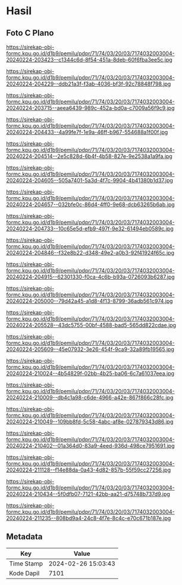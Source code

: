 # Hasil

## Foto C Plano

https://sirekap-obj-formc.kpu.go.id/d1b9/pemilu/pdpr/71/74/03/20/03/7174032003004-20240224-203423--c1344c6d-8f54-451a-8deb-60f6fba3ee5c.jpg

https://sirekap-obj-formc.kpu.go.id/d1b9/pemilu/pdpr/71/74/03/20/03/7174032003004-20240224-204229--ddb21a3f-f3ab-4036-bf3f-92c78848f798.jpg

https://sirekap-obj-formc.kpu.go.id/d1b9/pemilu/pdpr/71/74/03/20/03/7174032003004-20240224-203715--aeea6439-989c-452a-bd0a-c7009a56f9c9.jpg

https://sirekap-obj-formc.kpu.go.id/d1b9/pemilu/pdpr/71/74/03/20/03/7174032003004-20240224-204433--4a99fe7f-1e9a-46ff-b967-554688a1f00f.jpg

https://sirekap-obj-formc.kpu.go.id/d1b9/pemilu/pdpr/71/74/03/20/03/7174032003004-20240224-204514--2e5c828d-6b4f-4b58-827e-9e2538a1a9fa.jpg

https://sirekap-obj-formc.kpu.go.id/d1b9/pemilu/pdpr/71/74/03/20/03/7174032003004-20240224-204605--505a7401-5a3d-4f7c-9904-4b41380b1d37.jpg

https://sirekap-obj-formc.kpu.go.id/d1b9/pemilu/pdpr/71/74/03/20/03/7174032003004-20240224-204657--032bfe0c-86d4-4ff0-9e68-dcb63265b6ab.jpg

https://sirekap-obj-formc.kpu.go.id/d1b9/pemilu/pdpr/71/74/03/20/03/7174032003004-20240224-204733--10c65e5d-efb9-497f-9e32-61494eb0589c.jpg

https://sirekap-obj-formc.kpu.go.id/d1b9/pemilu/pdpr/71/74/03/20/03/7174032003004-20240224-204846--f32e8b22-d348-49e2-a0b3-92f41924f65c.jpg

https://sirekap-obj-formc.kpu.go.id/d1b9/pemilu/pdpr/71/74/03/20/03/7174032003004-20240224-204915--62301330-f0ca-4c6b-b93a-0726093b6287.jpg

https://sirekap-obj-formc.kpu.go.id/d1b9/pemilu/pdpr/71/74/03/20/03/7174032003004-20240224-205000--79d42a45-a1d8-4f13-8799-36adb561c974.jpg

https://sirekap-obj-formc.kpu.go.id/d1b9/pemilu/pdpr/71/74/03/20/03/7174032003004-20240224-205528--43dc5755-00bf-4588-bad5-565dd822cdae.jpg

https://sirekap-obj-formc.kpu.go.id/d1b9/pemilu/pdpr/71/74/03/20/03/7174032003004-20240224-205609--45e07932-3e26-454f-9ca9-32a89fb19565.jpg

https://sirekap-obj-formc.kpu.go.id/d1b9/pemilu/pdpr/71/74/03/20/03/7174032003004-20240224-210024--4b54829f-02bb-4b25-ba06-6c7a61037eea.jpg

https://sirekap-obj-formc.kpu.go.id/d1b9/pemilu/pdpr/71/74/03/20/03/7174032003004-20240224-210009--db4c1a98-c6de-4966-a42e-867f866c28fc.jpg

https://sirekap-obj-formc.kpu.go.id/d1b9/pemilu/pdpr/71/74/03/20/03/7174032003004-20240224-210049--109bb8fd-5c58-4abc-af8e-027879343d86.jpg

https://sirekap-obj-formc.kpu.go.id/d1b9/pemilu/pdpr/71/74/03/20/03/7174032003004-20240224-210402--01a364d0-83a9-4eed-936d-498ce7951691.jpg

https://sirekap-obj-formc.kpu.go.id/d1b9/pemilu/pdpr/71/74/03/20/03/7174032003004-20240224-211128--f14e88da-0a43-4d82-857b-55f59cc27256.jpg

https://sirekap-obj-formc.kpu.go.id/d1b9/pemilu/pdpr/71/74/03/20/03/7174032003004-20240224-210434--5f0dfb07-7121-42bb-aa21-d75748b737d9.jpg

https://sirekap-obj-formc.kpu.go.id/d1b9/pemilu/pdpr/71/74/03/20/03/7174032003004-20240224-211235--808bd9a4-24c8-4f7e-8c4c-e70c671b187e.jpg


## Metadata

| Key        | Value               |
| ---------- | ------------------- |
| Time Stamp | 2024-02-26 15:03:43 |
| Kode Dapil | 7101                |



